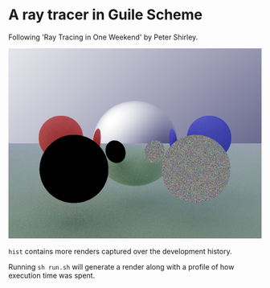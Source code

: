A ray tracer in Guile Scheme
============================

Following 'Ray Tracing in One Weekend' by Peter Shirley.

![Example render](hist/img-2020-04-13-113514.png)

`hist` contains more renders captured over the development history.

Running `sh run.sh` will generate a render along with a profile of how
execution time was spent.
